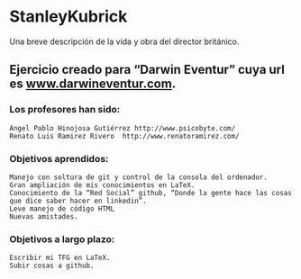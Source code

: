# StanleyKubrick
Una breve descripción de la vida y obra del director británico.

## Ejercicio creado para “Darwin Eventur” cuya url es www.darwineventur.com.
### Los profesores han sido:
	Ángel Pablo Hinojosa Gutiérrez http://www.psicobyte.com/
	Renato Luis Ramirez Rivero  http://www.renatoramirez.com/
### Objetivos aprendidos:

	Manejo con soltura de git y control de la consola del ordenador.
	Gran ampliación de mis conocimientos en LaTeX.
	Conocimiento de la “Red Social” github, “Donde la gente hace las cosas que dice saber hacer en linkedin”.
	Leve manejo de código HTML
	Nuevas amistades.

### Objetivos a largo plazo:
	
	Escribir mi TFG en LaTeX.
	Subir cosas a github.


